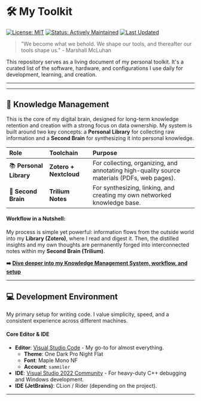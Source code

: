 # 🛠️ My Toolkit

[![License: MIT](https://img.shields.io/badge/License-MIT-yellow.svg)](https://opensource.org/licenses/MIT)
[![Status: Actively Maintained](https://img.shields.io/badge/Status-Actively%20Maintained-brightgreen)](https://github.com/your-username/my-toolkit)
[![Last Updated](https://img.shields.io/github/last-commit/sammiler/my-toolkit)](https://github.com/your-username/my-toolkit/commits/main)

> "We become what we behold. We shape our tools, and thereafter our tools shape us." - Marshall McLuhan

This repository serves as a living document of my personal toolkit. It's a curated list of the software, hardware, and configurations I use daily for development, learning, and creation.

---

---

## 🧠 Knowledge Management

This is the core of my digital brain, designed for long-term knowledge retention and creation with a strong focus on data ownership. My system is built around two key concepts: a **Personal Library** for collecting raw information and a **Second Brain** for synthesizing it into personal knowledge.

| Role | Toolchain | Purpose |
| :--- | :--- | :--- |
| 📚 **Personal Library** | **Zotero + Nextcloud** | For collecting, organizing, and annotating high-quality source materials (PDFs, web pages). |
| 🧠 **Second Brain** | **Trilium Notes** | For synthesizing, linking, and creating my own networked knowledge base. |

#### Workflow in a Nutshell:
My process is simple yet powerful: information flows from the outside world into my **Library (Zotero)**, where I read and digest it. Then, the distilled insights and my own thoughts are permanently forged into interconnected notes within my **Second Brain (Trilium)**.

**➡️ [Dive deeper into my Knowledge Management System, workflow, and setup](./docs/knowledge-management.md)**

---

## 💻 Development Environment

My primary setup for writing code. I value simplicity, speed, and a consistent experience across different machines.

#### Core Editor & IDE
*   **Editor**: [Visual Studio Code](https://code.visualstudio.com/) - My go-to for almost everything.
    *   **Theme**: One Dark Pro Night Flat
    *   **Font**:  Maple Mono NF
    *   **Account**: `sammiler`
*   **IDE**: [Visual Studio 2022 Community](https://visualstudio.microsoft.com/) - For heavy-duty C++ debugging and Windows development.
*   **IDE (JetBrains)**: CLion / Rider (depending on the project).


---
